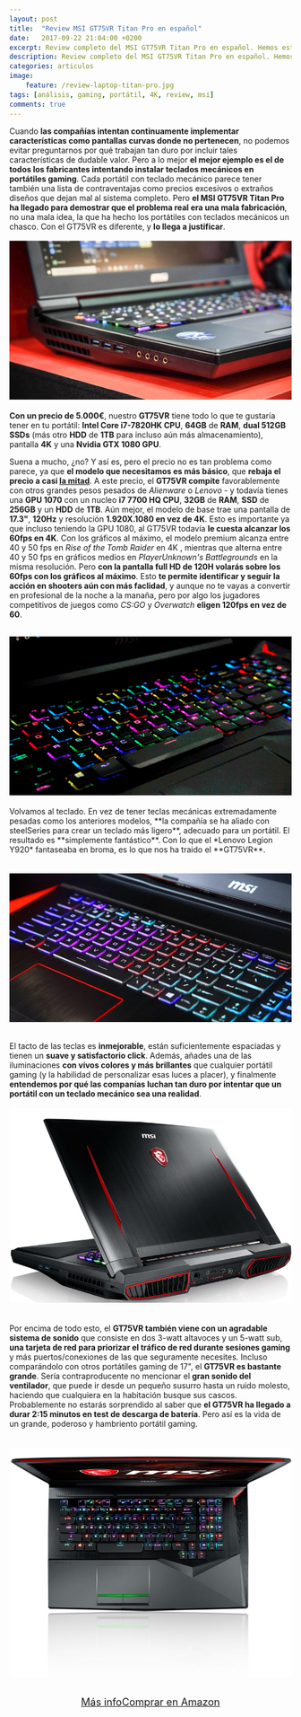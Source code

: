 ```yaml
---
layout: post
title:  "Review MSI GT75VR Titan Pro en español"
date:   2017-09-22 21:04:00 +0200
excerpt: Review completo del MSI GT75VR Titan Pro en español. Hemos estudiado todas sus componentes y realizado un exhaustivo análisis completo, y este es el resultado.
description: Review completo del MSI GT75VR Titan Pro en español. Hemos estudiado y realizado el análisis completo, y este es el resultado.
categories: articulos
image:
    feature: /review-laptop-titan-pro.jpg
tags: [análisis, gaming, portátil, 4K, review, msi]
comments: true
---
```

<!--more-->
<!-- more -->
Cuando **las compañías intentan continuamente implementar características como pantallas curvas donde no pertenecen**, no podemos evitar preguntarnos por qué trabajan tan duro por incluir tales características de dudable valor. Pero a lo mejor **el mejor ejemplo es el de todos los fabricantes intentando instalar teclados mecánicos en portátiles gaming**. Cada portátil con teclado mecánico parece tener también una lista de contraventajas como precios excesivos o extraños diseños que dejan mal al sistema completo. Pero **el MSI GT75VR Titan Pro ha llegado para demostrar que el problema real era una mala fabricación**, no una mala idea, la que ha hecho los portátiles con teclados mecánicos un chasco. Con el GT75VR es diferente, y **lo llega a justificar**.
<br /><br />
<img src="/images/pictures/titan-pro-1.jpg">
<br /><br />
**Con un precio de 5.000€**, nuestro **GT75VR** tiene todo lo que te gustaría tener en tu portátil: **Intel Core i7-7820HK CPU**, **64GB** de **RAM**, **dual 512GB SSDs** (más otro **HDD** de **1TB** para incluso aún más almacenamiento), pantalla **4K** y una **Nvidia GTX 1080 GPU**.

Suena a mucho, ¿no? Y así es, pero el precio no es tan problema como parece, ya que **el modelo que necesitamos es más básico**, que **rebaja el precio a casi <u>la mitad</u>**. A este precio, el **GT75VR compite** favorablemente con otros grandes pesos pesados de *Alienware* o *Lenovo* - y todavía tienes una **GPU 1070** con un nucleo **i7 7700 HQ CPU**, **32GB** de **RAM**, **SSD** de **256GB** y un **HDD** de **1TB**. Aún mejor, el modelo de base trae una pantalla de **17.3"**, **120Hz** y resolución **1.920X.1080 en vez de 4K**. Esto es importante ya que incluso teniendo la GPU 1080, al GT75VR todavía **le cuesta alcanzar los 60fps en 4K**. Con los gráficos al máximo, el modelo premium alcanza entre 40 y 50 fps en *Rise of the Tomb Raider* en 4K , mientras que alterna entre 40 y 50 fps en gráficos medios en *PlayerUnknown's Battlegrounds* en la misma resolución. Pero **con la pantalla full HD de 120H volarás sobre los 60fps con los gráficos al máximo**. Esto **te permite identificar y seguir la acción en shooters aún con más faclidad**, y aunque no te vayas a convertir en profesional de la noche a la manaña, pero por algo los jugadores competitivos de juegos como *CS:GO* y *Overwatch* **eligen 120fps en vez de 60**.
<br /><br />
<center><img src="/images/pictures/titan-pro-2.gif"></center><br />
Volvamos al teclado. En vez de tener teclas mecánicas extremadamente pesadas como los anteriores modelos, **la compañía se ha aliado con steelSeries para crear un teclado más ligero**, adecuado para un  portátil. El resultado es **simplemente fantástico**. Con lo que el *Lenovo Legion Y920* fantaseaba en broma, es lo que nos ha traido el **GT75VR**.
<br /><br /><br />
<img src="/images/pictures/titan-pro-3.jpg">
<br /><br />

El tacto de las teclas es **inmejorable**, están suficientemente espaciadas y tienen un **suave y satisfactorio click**. Además, añades una de las iluminaciones **con vivos colores y más brillantes** que cualquier portátil gaming (y la habilidad de personalizar esas luces a placer), y finalmente **entendemos por qué las companías luchan tan duro por intentar que un portátil con un teclado mecánico sea una realidad**.
<br /><br />
<img src="/images/pictures/titan-pro-4.jpg">
<br /><br /><br />
Por encima de todo esto, el **GT75VR también viene con un agradable sistema de sonido** que consiste en dos 3-watt altavoces y un 5-watt sub, **una tarjeta de red para priorizar el tráfico de red durante sesiones gaming** y más puertos/conexiones de las que seguramente necesites. Incluso comparándolo con otros portátiles gaming de 17", el **GT75VR es bastante grande**. Sería contraproducente no mencionar el **gran sonido del ventilador**, que puede ir desde un pequeño susurro hasta un ruido molesto, haciendo que cualquiera en la habitación busque sus cascos. Probablemente no estarás sorprendido al saber que **el GT75VR ha llegado a durar 2:15 minutos en test de descarga de batería**. Pero así es la vida de un grande, poderoso y hambriento portátil gaming.
<br /><br /><br />
<img src="/images/pictures/titan-pro-5.jpg">
<br /><br /><center><a href="http://amzn.to/2yuBSfI" target="_blank" class="btn-infor"><font size="4">Más info</font></a><a href="http://amzn.to/2yuBSfI" target="_blank" class="btn-ama"><font size="4">Comprar en Amazon</font></a>
</center><br />